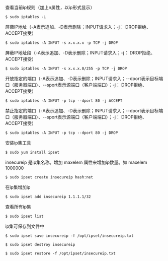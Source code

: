 
查看当前ip规则（加上n属性，以ip形式显示）

    $ sudo iptables -L

屏蔽IP地址（-A表示追加、-D表示删除；INPUT请求入；-j： DROP拒绝、ACCEPT接受）

    $ sudo iptables -A INPUT -s x.x.x.x -p TCP -j DROP

屏蔽IP地址段（-A表示追加、-D表示删除；INPUT请求入；-j： DROP拒绝、ACCEPT接受）

    $ sudo iptables -A INPUT -s x.x.x.0/255 -p TCP -j DROP

开放指定的端口（-A表示追加、-D表示删除；INPUT请求入；--dport表示目标端口（服务器端口）、--sport表示源端口（客户端端口）；-j： DROP拒绝、ACCEPT接受）

    $ sudo iptables -A INPUT -p tcp --dport 80 -j ACCEPT

禁止指定的端口（-A表示追加、-D表示删除；INPUT请求入；--dport表示目标端口（服务器端口）、--sport表示源端口（客户端端口）；-j： DROP拒绝、ACCEPT接受）

    $ sudo iptables -A INPUT -p tcp --dport 80 -j DROP

安装ip集工具

    $ sudo yum install ipset

insecureip 是ip集名称。增加 maxelem 属性来增加ip数量。如 maxelem 1000000

    $ sudo ipset create insecureip hash:net

在ip集增加ip

    $ sudo ipset add insecureip 1.1.1.1/32

查看所有ip集

    $ sudo ipset list

ip集可保存到文件中

    $ sudo ipset save insecureip -f /opt/ipset/insecureip.txt

    $ sudo ipset destroy insecureip

    $ sudo ipset restore -f /opt/ipset/insecureip.txt


